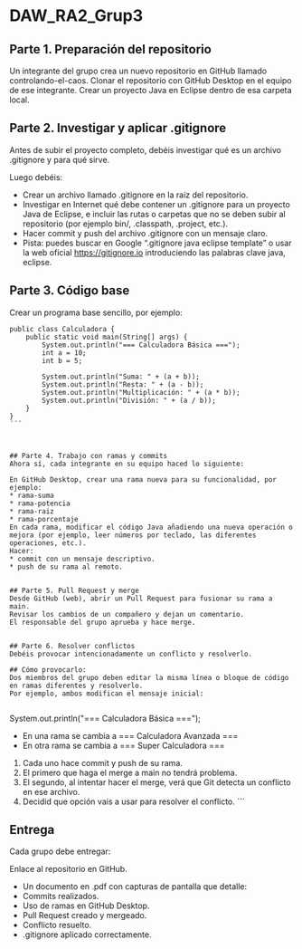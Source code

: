 # DAW_RA2_Grup3

## Parte 1. Preparación del repositorio
Un integrante del grupo crea un nuevo repositorio en GitHub llamado controlando-el-caos.
Clonar el repositorio con GitHub Desktop en el equipo de ese integrante.
Crear un proyecto Java en Eclipse dentro de esa carpeta local.


## Parte 2. Investigar y aplicar .gitignore
Antes de subir el proyecto completo, debéis investigar qué es un archivo .gitignore y para qué sirve.

Luego debéis:

* Crear un archivo llamado .gitignore en la raíz del repositorio.
* Investigar en Internet qué debe contener un .gitignore para un proyecto Java de Eclipse, e incluir las rutas o carpetas que no se deben subir al repositorio (por ejemplo bin/, .classpath, .project, etc.).
* Hacer commit y push del archivo .gitignore con un mensaje claro.
* Pista: puedes buscar en Google “.gitignore java eclipse template” o usar la web oficial https://gitignore.io introduciendo las palabras clave java, eclipse.



## Parte 3. Código base
Crear un programa base sencillo, por ejemplo:

```
public class Calculadora {
    public static void main(String[] args) {
        System.out.println("=== Calculadora Básica ===");
        int a = 10;
        int b = 5;
 
        System.out.println("Suma: " + (a + b));
        System.out.println("Resta: " + (a - b));
        System.out.println("Multiplicación: " + (a * b));
        System.out.println("División: " + (a / b));
    }
}
´´´
 


## Parte 4. Trabajo con ramas y commits
Ahora sí, cada integrante en su equipo haced lo siguiente:

En GitHub Desktop, crear una rama nueva para su funcionalidad, por ejemplo:
* rama-suma
* rama-potencia
* rama-raiz
* rama-porcentaje
En cada rama, modificar el código Java añadiendo una nueva operación o mejora (por ejemplo, leer números por teclado, las diferentes operaciones, etc.).
Hacer:
* commit con un mensaje descriptivo.
* push de su rama al remoto.


## Parte 5. Pull Request y merge
Desde GitHub (web), abrir un Pull Request para fusionar su rama a main.
Revisar los cambios de un compañero y dejan un comentario.
El responsable del grupo aprueba y hace merge.


## Parte 6. Resolver conflictos
Debéis provocar intencionadamente un conflicto y resolverlo.

## Cómo provocarlo:
Dos miembros del grupo deben editar la misma línea o bloque de código en ramas diferentes y resolverlo.
Por ejemplo, ambos modifican el mensaje inicial:
 
```
System.out.println("=== Calculadora Básica ===");
 
* En una rama se cambia a === Calculadora Avanzada ===
* En otra rama se cambia a === Super Calculadora ===
1. Cada uno hace commit y push de su rama.
2. El primero que haga el merge a main no tendrá problema.
3. El segundo, al intentar hacer el merge, verá que Git detecta un conflicto en ese archivo.
4. Decidid que opción vais a usar para resolver el conflicto.
´´´


## Entrega
Cada grupo debe entregar:

Enlace al repositorio en GitHub.
* Un documento en .pdf con capturas de pantalla que detalle:
* Commits realizados.
* Uso de ramas en GitHub Desktop.
* Pull Request creado y mergeado.
* Conflicto resuelto.
* .gitignore aplicado correctamente.
